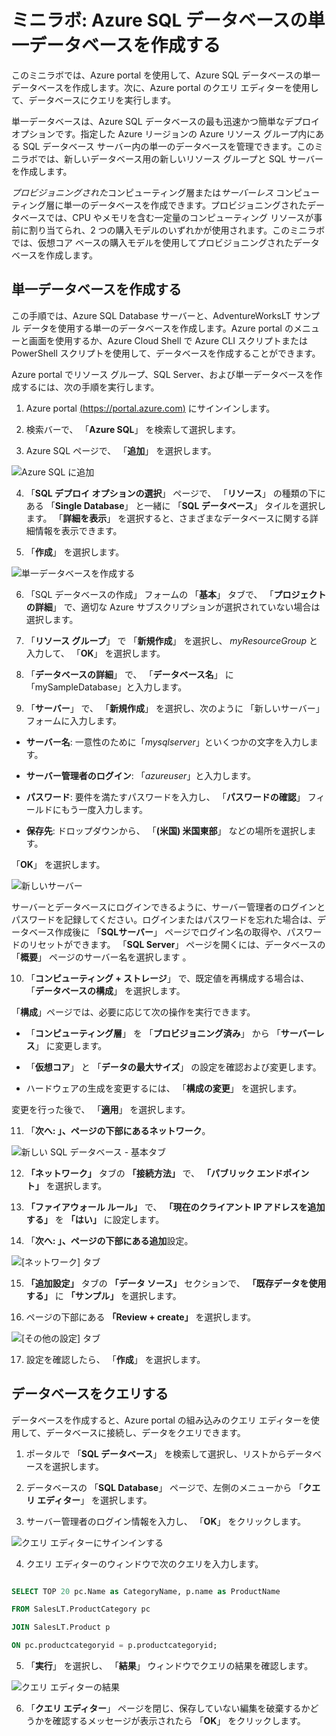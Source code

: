 ﻿# ミニラボ: Azure SQL データベースの単一データベースを作成する

このミニラボでは、Azure portal を使用して、Azure SQL データベースの単一データベースを作成します。次に、Azure portal のクエリ エディターを使用して、データベースにクエリを実行します。

単一データベースは、Azure SQL データベースの最も迅速かつ簡単なデプロイ オプションです。指定した Azure リージョンの Azure リソース グループ内にある SQL データベース サーバー内の単一のデータベースを管理できます。このミニラボでは、新しいデータベース用の新しいリソース グループと SQL サーバーを作成します。

*プロビジョニングされた*コンピューティング層または*サーバーレス* コンピューティング層に単一のデータベースを作成できます。プロビジョニングされたデータベースでは、CPU やメモリを含む一定量のコンピューティング リソースが事前に割り当てられ、2 つの購入モデルのいずれかが使用されます。このミニラボでは、仮想コア ベースの購入モデルを使用してプロビジョニングされたデータベースを作成します。

## 単一データベースを作成する

この手順では、Azure SQL Database サーバーと、AdventureWorksLT サンプル データを使用する単一のデータベースを作成します。Azure portal のメニューと画面を使用するか、Azure Cloud Shell で Azure CLI スクリプトまたは PowerShell スクリプトを使用して、データベースを作成することができます。

Azure portal でリソース グループ、SQL Server、および単一データベースを作成するには、次の手順を実行します。

1. Azure portal [(https://portal.azure.com)](https://portal.azure.com/) にサインインします。

2. 検索バーで、 「**Azure SQL**」 を検索して選択します。

3. Azure SQL ページで、 「**追加**」 を選択します。

![Azure SQL に追加](../../Linked_Image_Files/demo_sql_image1.png)

4. 「**SQL デプロイ オプションの選択**」 ページで、 「**リソース**」 の種類の下にある 「**Single Database**」 と一緒に 「**SQL データベース**」 タイルを選択します。 「**詳細を表示**」 を選択すると、さまざまなデータベースに関する詳細情報を表示できます。 

5. 「**作成**」 を選択します。

![単一データベースを作成する](../../Linked_Image_Files/demo_sql_image2.png)

6. 「SQL  データベースの作成」 フォームの 「**基本**」 タブで、 「**プロジェクトの詳細**」 で、適切な Azure サブスクリプションが選択されていない場合は選択します。   

7. 「**リソース グループ**」 で 「**新規作成**」 を選択し、 *myResourceGroup* と入力して、 「**OK**」 を選択します。

8. 「**データベースの詳細**」 で、 「**データベース名**」 に「mySampleDatabase」と入力します。   

9. 「**サーバー**」 で、 「**新規作成**」 を選択し、次のように 「新しいサーバー」 フォームに入力します。   

- **サーバー名**: 一意性のために「*mysqlserver*」といくつかの文字を入力します。 

- **サーバー管理者のログイン**: 「*azureuser*」と入力します。

- **パスワード**: 要件を満たすパスワードを入力し、 「**パスワードの確認**」 フィールドにもう一度入力します。

- **保存先**: ドロップダウンから、 「**(米国) 米国東部**」 などの場所を選択します。

「**OK**」 を選択します。

![新しいサーバー](../../Linked_Image_Files/demo_sql_image3.png)

サーバーとデータベースにログインできるように、サーバー管理者のログインとパスワードを記録してください。ログインまたはパスワードを忘れた場合は、データベース作成後に 「**SQLサーバー**」 ページでログイン名の取得や、パスワードのリセットができます。 「**SQL Server**」 ページを開くには、データベースの 「**概要**」 ページのサーバー名を選択します 。

10. 「**コンピューティング + ストレージ**」 で、既定値を再構成する場合は、 「**データベースの構成**」 を選択します。   

「**構成**」ページでは、必要に応じて次の操作を実行できます。 

- 「**コンピューティング層**」 を 「**プロビジョニング済み**」 から 「**サーバーレス**」 に変更します。     

- 「**仮想コア**」 と 「**データの最大サイズ**」 の設定を確認および変更します。

- ハードウェアの生成を変更するには、 「**構成の変更**」 を選択します。 

変更を行った後で、 「**適用**」 を選択します。 

11. 「**次へ: **」、ページの下部にある**ネットワーク**。 

![新しい SQL データベース - 基本タブ](../../Linked_Image_Files/demo_sql_image4.png)

12. **「ネットワーク」** タブの **「接続方法」** で、 **「パブリック エンドポイント」** を選択します。     

13. **「ファイアウォール ルール」** で、 **「現在のクライアント IP アドレスを追加する」** を **「はい」** に設定します。     

14. 「**次へ: **」、ページの下部にある**追加**設定。

![[ネットワーク] タブ](../../Linked_Image_Files/demo_sql_image5.png)



15. **「追加設定」** タブの **「データ ソース」** セクションで、 **「既存データを使用する」** に **「サンプル」** を選択します。       

16. ページの下部にある **「Review + create」** を選択します。

![[その他の設定] タブ](../../Linked_Image_Files/demo_sql_image6.png)

17. 設定を確認したら、 「**作成**」 を選択します。 

## データベースをクエリする

データベースを作成すると、Azure portal の組み込みのクエリ エディターを使用して、データベースに接続し、データをクエリできます。

1. ポータルで 「**SQL データベース**」 を検索して選択し、リストからデータベースを選択します。

2. データベースの 「**SQL Database**」 ページで、左側のメニューから 「**クエリ エディター**」 を選択します。

3. サーバー管理者のログイン情報を入力し、 「**OK**」 をクリックします。

![クエリ エディターにサインインする](../../Linked_Image_Files/demo_sql_image7.png)

4. クエリ エディターのウィンドウで次のクエリを入力します。

```SQL

SELECT TOP 20 pc.Name as CategoryName, p.name as ProductName

FROM SalesLT.ProductCategory pc

JOIN SalesLT.Product p

ON pc.productcategoryid = p.productcategoryid;
```

5. 「**実行**」 を選択し、 「**結果**」 ウィンドウでクエリの結果を確認します。

![クエリ エディターの結果](../../Linked_Image_Files/demo_sql_image8.png)

6. 「**クエリ エディター**」 ページを閉じ、保存していない編集を破棄するかどうかを確認するメッセージが表示されたら 「**OK**」 をクリックします。

 

 
